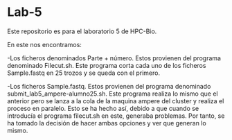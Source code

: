 # Lab-5
Este repositorio es para el laboratorio 5 de HPC-Bio.

En este nos encontramos:

-Los ficheros denominados Parte + número. Estos provienen del programa denominado Filecut.sh. Este programa corta cada uno de los ficheros Sample.fastq en 25 trozos y se queda con el primero.

-Los ficheros Sample.fastq. Estos provienen del programa denominado submit_lab5_ampere-alumno25.sh. Este programa realiza lo mismo que el anterior pero se lanza a la cola de la maquina ampere del cluster y realiza el proceso en paralelo. Esto se ha hecho así, debido a que cuando se introducía el programa filecut.sh en este, generaba problemas. Por tanto, se ha tomado la decisión de hacer ambas opciones y ver que generan lo mismo.
